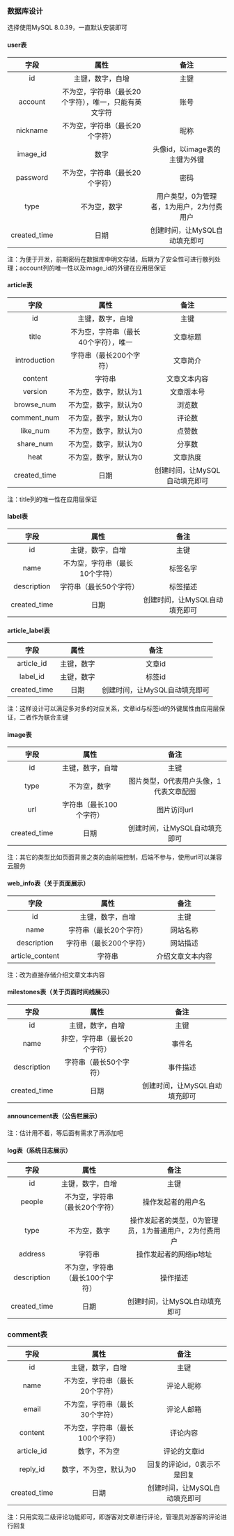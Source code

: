 ### 数据库设计

选择使用MySQL 8.0.39，一直默认安装即可

#### user表

|     字段     |                         属性                         |                   备注                    |
| :----------: | :--------------------------------------------------: | :---------------------------------------: |
|      id      |                   主键，数字，自增                   |                   主键                    |
|   account    | 不为空，字符串（最长20个字符），唯一，只能有英文字符 |                   账号                    |
|   nickname   |            不为空，字符串（最长20个字符）            |                   昵称                    |
|   image_id   |                         数字                         |       头像id，以image表的主键为外键       |
|   password   |            不为空，字符串（最长20个字符）            |                   密码                    |
|     type     |                     不为空，数字                     | 用户类型，0为管理者，1为用户，2为付费用户 |
| created_time |                         日期                         |       创建时间，让MySQL自动填充即可       |

注：为便于开发，前期密码在数据库中明文存储，后期为了安全性可进行散列处理；account列的唯一性以及image_id的外键在应用层保证

#### article表

|     字段     |                 属性                 |             备注              |
| :----------: | :----------------------------------: | :---------------------------: |
|      id      |           主键，数字，自增           |             主键              |
|    title     | 不为空，字符串（最长40个字符），唯一 |           文章标题            |
| introduction |       字符串（最长200个字符）        |           文章简介            |
|   content    |                字符串                |         文章文本内容          |
|   version    |        不为空，数字，默认为1         |          文章版本号           |
|  browse_num  |        不为空，数字，默认为0         |            浏览数             |
| comment_num  |        不为空，数字，默认为0         |            评论数             |
|   like_num   |        不为空，数字，默认为0         |            点赞数             |
|  share_num   |        不为空，数字，默认为0         |            分享数             |
|     heat     |        不为空，数字，默认为0         |           文章热度            |
| created_time |                 日期                 | 创建时间，让MySQL自动填充即可 |

注：title列的唯一性在应用层保证

#### label表

|     字段     |              属性              |             备注              |
| :----------: | :----------------------------: | :---------------------------: |
|      id      |        主键，数字，自增        |             主键              |
|     name     | 不为空，字符串（最长10个字符） |           标签名字            |
| description  |     字符串（最长50个字符）     |           标签描述            |
| created_time |              日期              | 创建时间，让MySQL自动填充即可 |

#### article_label表

|     字段     |    属性    |             备注              |
| :----------: | :--------: | :---------------------------: |
|  article_id  | 主键，数字 |            文章id             |
|   label_id   | 主键，数字 |            标签id             |
| created_time |    日期    | 创建时间，让MySQL自动填充即可 |

注：这样设计可以满足多对多的对应关系，文章id与标签id的外键属性由应用层保证，二者作为联合主键

#### image表

|     字段     |          属性           |                  备注                  |
| :----------: | :---------------------: | :------------------------------------: |
|      id      |    主键，数字，自增     |                  主键                  |
|     type     |      不为空，数字       | 图片类型，0代表用户头像，1代表文章配图 |
|     url      | 字符串（最长100个字符） |              图片访问url               |
| created_time |          日期           |     创建时间，让MySQL自动填充即可      |

注：其它的类型比如页面背景之类的由前端控制，后端不参与，使用url可以兼容云服务

#### web_info表（关于页面展示）

|      字段       |          属性           |       备注       |
| :-------------: | :---------------------: | :--------------: |
|       id        |    主键，数字，自增     |       主键       |
|      name       | 字符串（最长20个字符）  |     网站名称     |
|   description   | 字符串（最长200个字符） |     网站描述     |
| article_content |         字符串          | 介绍文章文本内容 |

注：改为直接存储介绍文章文本内容

#### milestones表（关于页面时间线展示）

|     字段     |             属性             |             备注              |
| :----------: | :--------------------------: | :---------------------------: |
|      id      |       主键，数字，自增       |             主键              |
|     name     | 非空，字符串（最长20个字符） |            事件名             |
| description  |    字符串（最长50个字符）    |           事件描述            |
| created_time |             日期             | 创建时间，让MySQL自动填充即可 |

#### announcement表（公告栏展示）

注：估计用不着，等后面有需求了再添加吧

#### log表（系统日志展示）

|     字段     |              属性               |                         备注                          |
| :----------: | :-----------------------------: | :---------------------------------------------------: |
|      id      |        主键，数字，自增         |                         主键                          |
|    people    | 不为空，字符串（最长20个字符）  |                  操作发起者的用户名                   |
|     type     |          不为空，数字           | 操作发起者的类型，0为管理员，1为普通用户，2为付费用户 |
|   address    |             字符串              |                操作发起者的网络ip地址                 |
| description  | 不为空，字符串（最长100个字符） |                       操作描述                        |
| created_time |              日期               |             创建时间，让MySQL自动填充即可             |

### comment表

|     字段     |              属性               |             备注              |
| :----------: | :-----------------------------: | :---------------------------: |
|      id      |        主键，数字，自增         |             主键              |
|     name     | 不为空，字符串（最长20个字符）  |          评论人昵称           |
|    email     | 不为空，字符串（最长30个字符）  |          评论人邮箱           |
|   content    | 不为空，字符串（最长100个字符） |           评论内容            |
|  article_id  |          数字，不为空           |         评论的文章id          |
|   reply_id   |      数字，不为空，默认为0      |  回复的评论id，0表示不是回复  |
| created_time |              日期               | 创建时间，让MySQL自动填充即可 |

注：只用实现二级评论功能即可，即游客对文章进行评论，管理员对游客的评论进行回复

